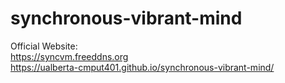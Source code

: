 # synchronous-vibrant-mind


Official Website:<br />
https://syncvm.freeddns.org<br />
https://ualberta-cmput401.github.io/synchronous-vibrant-mind/
